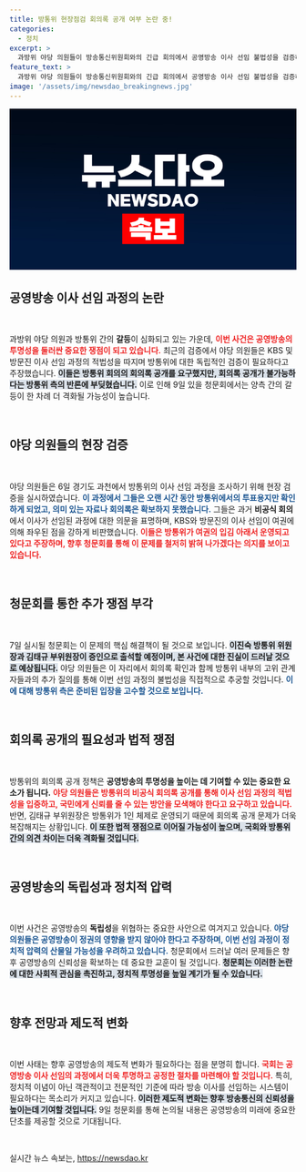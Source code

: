 ```yaml
---
title: 방통위 현장점검 회의록 공개 여부 논란 중!
categories:
  - 정치
excerpt: >
  과방위 야당 의원들이 방송통신위원회와의 긴급 회의에서 공영방송 이사 선임 불법성을 검증하며 충돌했다. 3시간 만에 투표용지만 확인하고 돌아간 이들은 9일 청문회를 통해 진실을 파헤칠 예정이다.
feature_text: >
  과방위 야당 의원들이 방송통신위원회와의 긴급 회의에서 공영방송 이사 선임 불법성을 검증하며 충돌했다. 3시간 만에 투표용지만 확인하고 돌아간 이들은 9일 청문회를 통해 진실을 파헤칠 예정이다.
image: '/assets/img/newsdao_breakingnews.jpg'
---
```


<p><img src="/assets/img/newsdao_breakingnews.jpg" alt="ontimetimes 속보" /></p>

<h2 data-ke-size="size26">공영방송 이사 선임 과정의 논란</h2>

<p data-ke-size="size16">&nbsp;</p>

<p>과방위 야당 의원과 방통위 간의 <b>갈등</b>이 심화되고 있는 가운데, <b><span style="color: #ee2323;">이번 사건은 공영방송의 투명성을 둘러싼 중요한 쟁점이 되고 있습니다.</span></b> 최근의 검증에서 야당 의원들은 KBS 및 방문진 이사 선임 과정의 적법성을 따지며 방통위에 대한 독립적인 검증이 필요하다고 주장했습니다. <b><span style="background-color: #21538527;">이들은 방통위 회의의 회의록 공개를 요구했지만, 회의록 공개가 불가능하다는 방통위 측의 반론에 부딪혔습니다.</span></b> 이로 인해 9일 있을 청문회에서는 양측 간의 갈등이 한 차례 더 격화될 가능성이 높습니다.</p>

<p data-ke-size="size16">&nbsp;</p>

<h2 data-ke-size="size26">야당 의원들의 현장 검증</h2>

<p data-ke-size="size16">&nbsp;</p>

<p>야당 의원들은 6일 경기도 과천에서 방통위의 이사 선임 과정을 조사하기 위해 현장 검증을 실시하였습니다. <b><span style="color: #1a5490;">이 과정에서 그들은 오랜 시간 동안 방통위에서의 투표용지만 확인하게 되었고, 의미 있는 자료나 회의록은 확보하지 못했습니다.</span></b> 그들은 과거 <strong>비공식 회의</strong>에서 이사가 선임된 과정에 대한 의문을 표명하며, KBS와 방문진의 이사 선임이 여권에 의해 좌우된 점을 강하게 비판했습니다. <b><span style="color: #ee2323;">이들은 방통위가 여권의 입김 아래서 운영되고 있다고 주장하며, 향후 청문회를 통해 이 문제를 철저히 밝혀 나가겠다는 의지를 보이고 있습니다.</span></b></p>

<p data-ke-size="size16">&nbsp;</p>

<h2 data-ke-size="size26">청문회를 통한 추가 쟁점 부각</h2>

<p data-ke-size="size16">&nbsp;</p>

<p>7일 실시될 청문회는 이 문제의 핵심 해결책이 될 것으로 보입니다. <b><span style="background-color: #21538527;">이진숙 방통위 위원장과 김태규 부위원장이 증인으로 출석할 예정이며, 본 사건에 대한 진실이 드러날 것으로 예상됩니다.</span></b> 야당 의원들은 이 자리에서 회의록 확인과 함께 방통위 내부의 고위 관계자들과의 추가 질의를 통해 이번 선임 과정의 불법성을 직접적으로 추궁할 것입니다. <b><span style="color: #1a5490;">이에 대해 방통위 측은 준비된 입장을 고수할 것으로 보입니다.</span></b></p>

<p data-ke-size="size16">&nbsp;</p>

<h2 data-ke-size="size26">회의록 공개의 필요성과 법적 쟁점</h2>

<p data-ke-size="size16">&nbsp;</p>

<p>방통위의 회의록 공개 정책은 <strong>공영방송의 투명성을 높이는 데 기여할 수 있는 중요한 요소가 됩니다.</strong> <b><span style="color: #ee2323;">야당 의원들은 방통위의 비공식 회의록 공개를 통해 이사 선임 과정의 적법성을 입증하고, 국민에게 신뢰를 줄 수 있는 방안을 모색해야 한다고 요구하고 있습니다.</span></b> 반면, 김태규 부위원장은 방통위가 1인 체제로 운영되기 때문에 회의록 공개 문제가 더욱 복잡해지는 상황입니다. <b><span style="background-color: #21538527;">이 또한 법적 쟁점으로 이어질 가능성이 높으며, 국회와 방통위 간의 의견 차이는 더욱 격화될 것입니다.</span></b></p>

<p data-ke-size="size16">&nbsp;</p>

<h2 data-ke-size="size26">공영방송의 독립성과 정치적 압력</h2>

<p data-ke-size="size16">&nbsp;</p>

<p>이번 사건은 공영방송의 <b>독립성</b>을 위협하는 중요한 사안으로 여겨지고 있습니다. <b><span style="color: #1a5490;">야당 의원들은 공영방송이 정권의 영향을 받지 않아야 한다고 주장하며, 이번 선임 과정이 정치적 압력의 산물일 가능성을 우려하고 있습니다.</span></b> 청문회에서 드러날 여러 문제들은 향후 공영방송의 신뢰성을 확보하는 데 중요한 교훈이 될 것입니다. <b><span style="background-color: #21538527;">청문회는 이러한 논란에 대한 사회적 관심을 촉진하고, 정치적 투명성을 높일 계기가 될 수 있습니다.</span></b></p>

<p data-ke-size="size16">&nbsp;</p>

<h2 data-ke-size="size26">향후 전망과 제도적 변화</h2>

<p data-ke-size="size16">&nbsp;</p>

<p>이번 사태는 향후 공영방송의 제도적 변화가 필요하다는 점을 분명히 합니다. <b><span style="color: #ee2323;">국회는 공영방송 이사 선임의 과정에서 더욱 투명하고 공정한 절차를 마련해야 할 것입니다.</span></b> 특히, 정치적 이념이 아닌 객관적이고 전문적인 기준에 따라 방송 이사를 선임하는 시스템이 필요하다는 목소리가 커지고 있습니다. <b><span style="background-color: #21538527;">이러한 제도적 변화는 향후 방송통신의 신뢰성을 높이는데 기여할 것입니다.</span></b> 9일 청문회를 통해 논의될 내용은 공영방송의 미래에 중요한 단초를 제공할 것으로 기대됩니다.</p>

<p data-ke-size="size16">&nbsp;</p>
실시간 뉴스 속보는, <a href="https://newsdao.kr" rel="dofollow">https://newsdao.kr</a>


